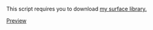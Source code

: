 This script requires you to download [my surface library.](https://github.com/Aviarita/surface)

[Preview](https://i.imgur.com/UivTw0x.png)
